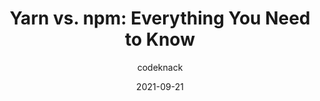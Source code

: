 ---
author: codeknack
date: 2021-09-21
publisher: sitepointdotcom
tags:
  - yarn
  - npm
  - comparison
target_url: https://www.sitepoint.com/yarn-vs-npm/
title: "Yarn vs. npm: Everything You Need to Know"
---